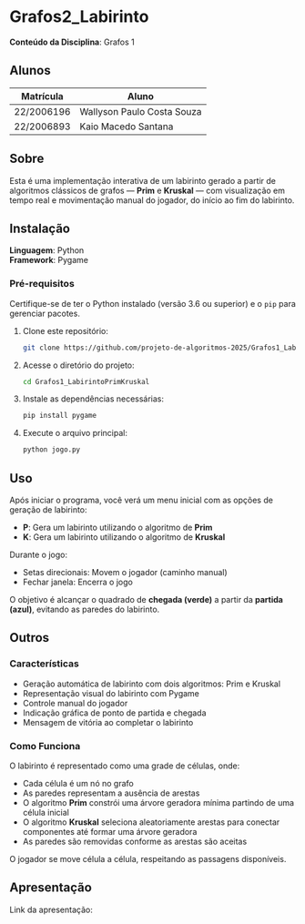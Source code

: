 
# Grafos2_Labirinto

**Conteúdo da Disciplina**: Grafos 1

## Alunos
| Matrícula   | Aluno                             |
|------------|-----------------------------------|
| 22/2006196 | Wallyson Paulo Costa Souza        |
| 22/2006893 | Kaio Macedo Santana               |

## Sobre  
Esta é uma implementação interativa de um labirinto gerado a partir de algoritmos clássicos de grafos — **Prim** e **Kruskal** — com visualização em tempo real e movimentação manual do jogador, do início ao fim do labirinto.

## Instalação  
**Linguagem**: Python  
**Framework**: Pygame

### Pré-requisitos
Certifique-se de ter o Python instalado (versão 3.6 ou superior) e o `pip` para gerenciar pacotes.

1. Clone este repositório:
   ```bash
   git clone https://github.com/projeto-de-algoritmos-2025/Grafos1_LabirintoPrimKruskal.git
   ```

2. Acesse o diretório do projeto:
   ```bash
   cd Grafos1_LabirintoPrimKruskal
   ```

3. Instale as dependências necessárias:
   ```bash
   pip install pygame
   ```

4. Execute o arquivo principal:
   ```bash
   python jogo.py
   ```

## Uso  
Após iniciar o programa, você verá um menu inicial com as opções de geração de labirinto:

- **P**: Gera um labirinto utilizando o algoritmo de **Prim**  
- **K**: Gera um labirinto utilizando o algoritmo de **Kruskal**

Durante o jogo:

- Setas direcionais: Movem o jogador (caminho manual)
- Fechar janela: Encerra o jogo

O objetivo é alcançar o quadrado de **chegada (verde)** a partir da **partida (azul)**, evitando as paredes do labirinto.

## Outros  

### Características

- Geração automática de labirinto com dois algoritmos: Prim e Kruskal
- Representação visual do labirinto com Pygame
- Controle manual do jogador
- Indicação gráfica de ponto de partida e chegada
- Mensagem de vitória ao completar o labirinto

### Como Funciona

O labirinto é representado como uma grade de células, onde:

- Cada célula é um nó no grafo
- As paredes representam a ausência de arestas
- O algoritmo **Prim** constrói uma árvore geradora mínima partindo de uma célula inicial
- O algoritmo **Kruskal** seleciona aleatoriamente arestas para conectar componentes até formar uma árvore geradora
- As paredes são removidas conforme as arestas são aceitas

O jogador se move célula a célula, respeitando as passagens disponíveis.

## Apresentação  
Link da apresentação:
